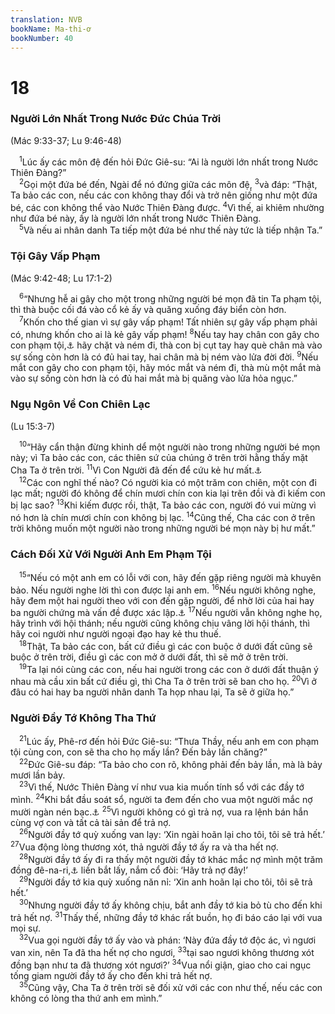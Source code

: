 ```yaml
---
translation: NVB
bookName: Ma-thi-ơ 
bookNumber: 40
---
```


<div class="title"><h1>18</h1><h3>Người Lớn Nhất Trong Nước Đức Chúa Trời </h3><p>(Mác 9:33-37; Lu 9:46-48) </p></div>
<span class="verse mat_18_1"> <sup>1</sup>Lúc ấy các môn đệ đến hỏi Đức Giê-su: “Ai là người lớn nhất trong Nước Thiên Đàng?” <br/></span>
<span class="verse mat_18_2"> <sup>2</sup>Gọi một đứa bé đến, Ngài để nó đứng giữa các môn đệ, </span>
<span class="verse mat_18_3"><sup>3</sup>và đáp: “Thật, Ta bảo các con, nếu các con không thay đổi và trở nên giống như một đứa bé, các con không thể vào Nước Thiên Đàng được. </span>
<span class="verse mat_18_4"><sup>4</sup>Vì thế, ai khiêm nhường như đứa bé này, ấy là người lớn nhất trong Nước Thiên Đàng. <br/></span>
<span class="verse mat_18_5"> <sup>5</sup>Và nếu ai nhân danh Ta tiếp một đứa bé như thế này tức là tiếp nhận Ta.” <br/></span>
<div class="title"><h3>Tội Gây Vấp Phạm </h3><p>(Mác 9:42-48; Lu 17:1-2) </p></div>
<span class="verse mat_18_6"> <sup>6</sup>“Nhưng hễ ai gây cho một trong những người bé mọn đã tin Ta phạm tội, thì thà buộc cối đá vào cổ kẻ ấy và quăng xuống đáy biển còn hơn. <br/></span>
<span class="verse mat_18_7"> <sup>7</sup>Khốn cho thế gian vì sự gây vấp phạm! Tất nhiên sự gây vấp phạm phải có, nhưng khốn cho ai là kẻ gây vấp phạm! </span>
<span class="verse mat_18_8"><sup>8</sup>Nếu tay hay chân con gây cho con phạm tội,<a data-toggle="tooltip" data-placement="bottom" title="Nt: vấp phạm">⚓</a> hãy chặt và ném đi, thà con bị cụt tay hay què chân mà vào sự sống còn hơn là có đủ hai tay, hai chân mà bị ném vào lửa đời đời. </span>
<span class="verse mat_18_9"><sup>9</sup>Nếu mắt con gây cho con phạm tội, hãy móc mắt và ném đi, thà mù một mắt mà vào sự sống còn hơn là có đủ hai mắt mà bị quăng vào lửa hỏa ngục.” <br/></span>
<div class="title"><h3>Ngụ Ngôn Về Con Chiên Lạc </h3><p>(Lu 15:3-7) </p></div>
<span class="verse mat_18_10"> <sup>10</sup>“Hãy cẩn thận đừng khinh dể một người nào trong những người bé mọn này; vì Ta bảo các con, các thiên sứ của chúng ở trên trời hằng thấy mặt Cha Ta ở trên trời. </span>
<span class="verse mat_18_11"><sup>11</sup>Vì Con Người đã đến để cứu kẻ hư mất.<a data-toggle="tooltip" data-placement="bottom" title="Có một số bản cổ có câu này">⚓</a><br/></span>
<span class="verse mat_18_12"> <sup>12</sup>Các con nghĩ thế nào? Có người kia có một trăm con chiên, một con đi lạc mất; người đó không để chín mươi chín con kia lại trên đồi và đi kiếm con bị lạc sao? </span>
<span class="verse mat_18_13"><sup>13</sup>Khi kiếm được rồi, thật, Ta bảo các con, người đó vui mừng vì nó hơn là chín mươi chín con không bị lạc. </span>
<span class="verse mat_18_14"><sup>14</sup>Cũng thế, Cha các con ở trên trời không muốn một người nào trong những người bé mọn này bị hư mất.” <br/></span>
<div class="title"><h3>Cách Đối Xử Với Người Anh Em Phạm Tội </h3></div>
<span class="verse mat_18_15"> <sup>15</sup>“Nếu có một anh em có lỗi với con, hãy đến gặp riêng người mà khuyên bảo. Nếu người nghe lời thì con được lại anh em. </span>
<span class="verse mat_18_16"><sup>16</sup>Nếu người không nghe, hãy đem một hai người theo với con đến gặp người, để nhờ lời của hai hay ba người chứng mà vấn đề được xác lập.<a data-toggle="tooltip" data-placement="bottom" title="Phục 19:15">⚓</a></span>
<span class="verse mat_18_17"><sup>17</sup>Nếu người vẫn không nghe họ, hãy trình với hội thánh; nếu người cũng không chịu vâng lời hội thánh, thì hãy coi người như người ngoại đạo hay kẻ thu thuế. <br/></span>
<span class="verse mat_18_18"> <sup>18</sup>Thật, Ta bảo các con, bất cứ điều gì các con buộc ở dưới đất cũng sẽ buộc ở trên trời, điều gì các con mở ở dưới đất, thì sẽ mở ở trên trời. <br/></span>
<span class="verse mat_18_19"> <sup>19</sup>Ta lại nói cùng các con, nếu hai người trong các con ở dưới đất thuận ý nhau mà cầu xin bất cứ điều gì, thì Cha Ta ở trên trời sẽ ban cho họ. </span>
<span class="verse mat_18_20"><sup>20</sup>Vì ở đâu có hai hay ba người nhân danh Ta họp nhau lại, Ta sẽ ở giữa họ.” <br/></span>
<div class="title"><h3>Người Đầy Tớ Không Tha Thứ </h3></div>
<span class="verse mat_18_21"> <sup>21</sup>Lúc ấy, Phê-rơ đến hỏi Đức Giê-su: “Thưa Thầy, nếu anh em con phạm tội cùng con, con sẽ tha cho họ mấy lần? Đến bảy lần chăng?” <br/></span>
<span class="verse mat_18_22"> <sup>22</sup>Đức Giê-su đáp: “Ta bảo cho con rõ, không phải đến bảy lần, mà là bảy mươi lần bảy. <br/></span>
<span class="verse mat_18_23"> <sup>23</sup>Vì thế, Nước Thiên Đàng ví như vua kia muốn tính sổ với các đầy tớ mình. </span>
<span class="verse mat_18_24"><sup>24</sup>Khi bắt đầu soát sổ, người ta đem đến cho vua một người mắc nợ mười ngàn nén bạc.<a data-toggle="tooltip" data-placement="bottom" title="Nt: Talent: 15 năm tiền công">⚓</a></span>
<span class="verse mat_18_25"><sup>25</sup>Vì người không có gì trả nợ, vua ra lệnh bán hắn cùng vợ con và tất cả tài sản để trả nợ. <br/></span>
<span class="verse mat_18_26"> <sup>26</sup>Người đầy tớ quỳ xuống van lạy: ‘Xin ngài hoãn lại cho tôi, tôi sẽ trả hết.’ </span>
<span class="verse mat_18_27"><sup>27</sup>Vua động lòng thương xót, thả người đầy tớ ấy ra và tha hết nợ. <br/></span>
<span class="verse mat_18_28"> <sup>28</sup>Người đầy tớ ấy đi ra thấy một người đầy tớ khác mắc nợ mình một trăm đồng đê-na-ri,<a data-toggle="tooltip" data-placement="bottom" title="Đê-na-ri: đơn vị tiền tệ La-mã trị giá một ngày công">⚓</a> liền bắt lấy, nắm cổ đòi: ‘Hãy trả nợ đây!’ <br/></span>
<span class="verse mat_18_29"> <sup>29</sup>Người đầy tớ kia quỳ xuống năn nỉ: ‘Xin anh hoãn lại cho tôi, tôi sẽ trả hết.’ <br/></span>
<span class="verse mat_18_30"> <sup>30</sup>Nhưng người đầy tớ ấy không chịu, bắt anh đầy tớ kia bỏ tù cho đến khi trả hết nợ. </span>
<span class="verse mat_18_31"><sup>31</sup>Thấy thế, những đầy tớ khác rất buồn, họ đi báo cáo lại với vua mọi sự. <br/></span>
<span class="verse mat_18_32"> <sup>32</sup>Vua gọi người đầy tớ ấy vào và phán: ‘Này đứa đầy tớ độc ác, vì ngươi van xin, nên Ta đã tha hết nợ cho ngươi, </span>
<span class="verse mat_18_33"><sup>33</sup>tại sao ngươi không thương xót đồng bạn như ta đã thương xót ngươi?’ </span>
<span class="verse mat_18_34"><sup>34</sup>Vua nổi giận, giao cho cai ngục tống giam người đầy tớ ấy cho đến khi trả hết nợ. <br/></span>
<span class="verse mat_18_35"> <sup>35</sup>Cũng vậy, Cha Ta ở trên trời sẽ đối xử với các con như thế, nếu các con không có lòng tha thứ anh em mình.” <br/></span>
